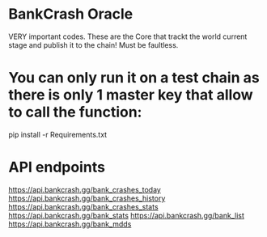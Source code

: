 # BankCrash Oracle
VERY important codes. These are the Core that trackt the world current stage and publish it to the chain! Must be faultless. 

# You can only run it on a test chain as there is only 1 master key that allow to call the function: 
pip install -r Requirements.txt 

# API endpoints
https://api.bankcrash.gg/bank_crashes_today
https://api.bankcrash.gg/bank_crashes_history
https://api.bankcrash.gg/bank_crashes_stats
https://api.bankcrash.gg/bank_stats
https://api.bankcrash.gg/bank_list
https://api.bankcrash.gg/bank_mdds


